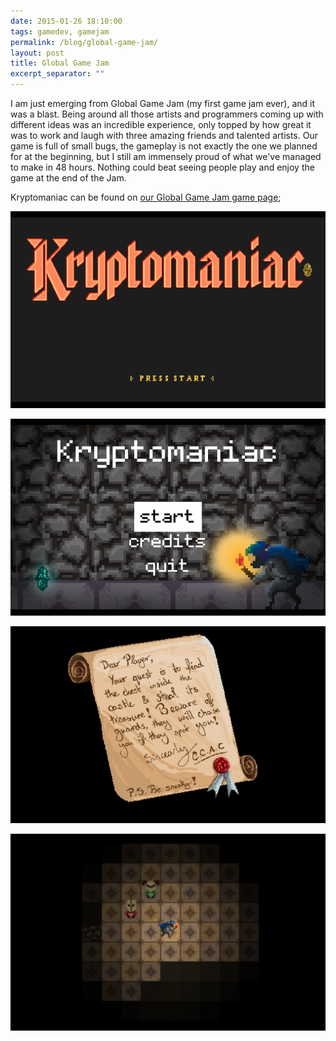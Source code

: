 ```yaml
---
date: 2015-01-26 18:10:00
tags: gamedev, gamejam
permalink: /blog/global-game-jam/
layout: post
title: Global Game Jam
excerpt_separator: ""
---
```


I am just emerging from Global Game Jam (my first game jam ever), and it was a blast. Being around all those artists and programmers coming up with different ideas was an incredible experience, only topped by how great it was to work and laugh with three amazing friends and talented artists. Our game is full of small bugs, the gameplay is not exactly the one we planned for at the beginning, but I still am immensely proud of what we've managed to make in 48 hours. Nothing could beat seeing people play and enjoy the game at the end of the Jam.

Kryptomaniac can be found on [our Global Game Jam game page](http://globalgamejam.org/2015/games/kryptomaniac);

![Title Screen](/static/media/2015/01/ggj15_01_title.png)

![Main Menu](/static/media/2015/01/ggj15_02_menu.png)

![Introduction](/static/media/2015/01/ggj15_03_intro.png)

![In game](/static/media/2015/01/ggj15_04_game.png)